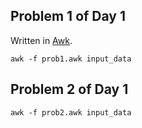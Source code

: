 ## Problem 1 of Day 1

Written in [Awk](https://en.wikipedia.org/wiki/AWK).

`awk -f prob1.awk input_data`

## Problem 2 of Day 1

`awk -f prob2.awk input_data`

